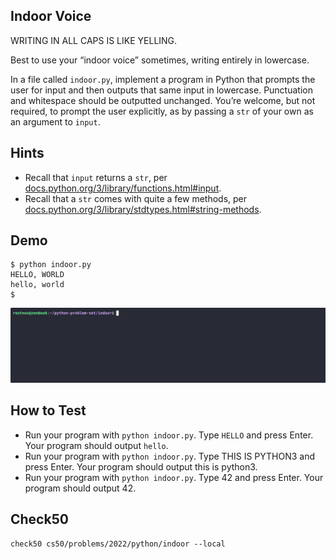 ## Indoor Voice
WRITING IN ALL CAPS IS LIKE YELLING.

Best to use your “indoor voice” sometimes, writing entirely in lowercase.

In a file called `indoor.py`, implement a program in Python that prompts the user for input and then outputs that same input in lowercase. Punctuation and whitespace should be outputted unchanged. You’re welcome, but not required, to prompt the user explicitly, as by passing a `str` of your own as an argument to `input`.

## Hints
- Recall that `input` returns a `str`, per [docs.python.org/3/library/functions.html#input](https://docs.python.org/3/library/functions.html#input).
- Recall that a `str` comes with quite a few methods, per [docs.python.org/3/library/stdtypes.html#string-methods](https://docs.python.org/3/library/stdtypes.html#string-methods).

## Demo
```
$ python indoor.py                                                              
HELLO, WORLD                                                                    
hello, world                                                                    
$
```

<img src="../gifs/indoor.gif" alt="demo">


## How to Test
- Run your program with `python indoor.py`. Type `HELLO` and press Enter. Your program should output `hello`.
- Run your program with `python indoor.py`. Type THIS IS PYTHON3 and press Enter. Your program should output this is python3.
- Run your program with `python indoor.py`. Type 42 and press Enter. Your program should output 42.

## Check50
```
check50 cs50/problems/2022/python/indoor --local
```